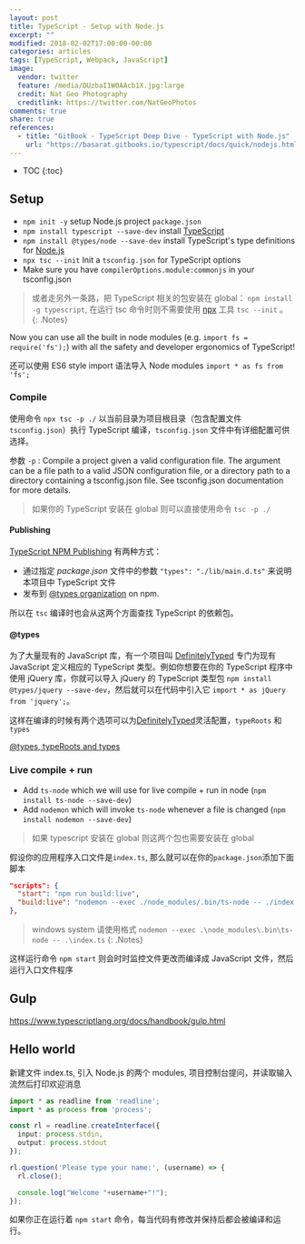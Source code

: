 ```yaml
---
layout: post
title: TypeScript - Setup with Node.js
excerpt: ""
modified: 2018-02-02T17:00:00-00:00
categories: articles
tags: [TypeScript, Webpack, JavaScript]
image:
  vendor: twitter
  feature: /media/DUzbaI1W0AAcb1X.jpg:large
  credit: Nat Geo Photography‏
  creditlink: https://twitter.com/NatGeoPhotos
comments: true
share: true
references:
  - title: "GitBook - TypeScript Deep Dive - TypeScript with Node.js"
    url: "https://basarat.gitbooks.io/typescript/docs/quick/nodejs.html"
---
```


* TOC
{:toc}

## Setup

* `npm init -y` setup Node.js project `package.json`
* `npm install typescript --save-dev` install [TypeScript][typescript]
* `npm install @types/node --save-dev` install TypeScript's type definitions for [Node.js][nodejs]
* `npx tsc --init` Init a `tsconfig.json` for TypeScript options
* Make sure you have `compilerOptions.module:commonjs` in your tsconfig.json

> 或者走另外一条路，把 TypeScript 相关的包安装在 global：
`npm install -g typescript`, 在运行 tsc 命令时则不需要使用 [npx][npx] 工具 `tsc --init` 。
{: .Notes}

Now you can use all the built in node modules (e.g. `import fs = require('fs');`) with all the safety and developer ergonomics of TypeScript!

还可以使用 ES6 style import 语法导入 Node modules `import * as fs from 'fs';`

### Compile
使用命令 `npx tsc -p ./` 以当前目录为项目根目录（包含配置文件 `tsconfig.json`）执行 TypeScript 编译，`tsconfig.json` 文件中有详细配置可供选择。

参数 `-p` : Compile a project given a valid configuration file. The argument can be a file path to a valid JSON configuration file, or a directory path to a directory containing a tsconfig.json file. See tsconfig.json documentation for more details.

> 如果你的 TypeScript 安装在 global 则可以直接使用命令 `tsc -p ./`

#### Publishing

[TypeScript NPM Publishing][typescript-declaration-files] 有两种方式：

* 通过指定 *package.json* 文件中的参数 `"types": "./lib/main.d.ts"` 来说明本项目中 TypeScript 文件
* 发布到 [@types organization][npmjs-types] on npm.

所以在 `tsc` 编译时也会从这两个方面查找 TypeScript 的依赖包。

#### @types

为了大量现有的 JavaScript 库，有一个项目叫 [DefinitelyTyped][DefinitelyTyped] 专门为现有 JavaScript 定义相应的 TypeScript 类型。例如你想要在你的 TypeScript 程序中使用 jQuery 库，你就可以导入 jQuery 的 TypeScript 类型包 `npm install @types/jquery --save-dev`，然后就可以在代码中引入它 `import * as jQuery from 'jquery';`。

这样在编译的时候有两个选项可以为[DefinitelyTyped][DefinitelyTyped]灵活配置，`typeRoots` 和 `types`

[@types, typeRoots and types](https://www.typescriptlang.org/docs/handbook/tsconfig-json.html#types-typeroots-and-types)

### Live compile + run

* Add `ts-node` which we will use for live compile + run in node (`npm install ts-node --save-dev`)
* Add `nodemon` which will invoke `ts-node` whenever a file is changed (`npm install nodemon --save-dev`)

> 如果 typescript 安装在 global 则这两个包也需要安装在 global

假设你的应用程序入口文件是`index.ts`, 那么就可以在你的`package.json`添加下面脚本

```json
"scripts": {
  "start": "npm run build:live",
  "build:live": "nodemon --exec ./node_modules/.bin/ts-node -- ./index.ts"
},
```

> windows system 请使用格式 `nodemon --exec .\node_modules\.bin\ts-node -- .\index.ts`
{: .Notes}

这样运行命令 `npm start` 则会时时监控文件更改而编译成 JavaScript 文件，然后运行入口文件程序


## Gulp

https://www.typescriptlang.org/docs/handbook/gulp.html

## Hello world

新建文件 index.ts, 引入 Node.js 的两个 modules, 项目控制台提问，并读取输入流然后打印欢迎消息

```typescript
import * as readline from 'readline';
import * as process from 'process';

const rl = readline.createInterface({
  input: process.stdin,
  output: process.stdout
});

rl.question('Please type your name:', (username) => {
  rl.close();

  console.log("Welcome "+username+"!");
});
```

如果你正在运行着 `npm start` 命令，每当代码有修改并保持后都会被编译和运行。





[typescript]:https://www.npmjs.com/package/typescript
[nodejs]:http://nodejs.org/
[npx]:https://www.npmjs.com/package/npx
[DefinitelyTyped]:http://definitelytyped.org/
[typescript-declaration-files]:https://www.typescriptlang.org/docs/handbook/declaration-files/publishing.html
[npmjs-types]:https://www.npmjs.com/~types
